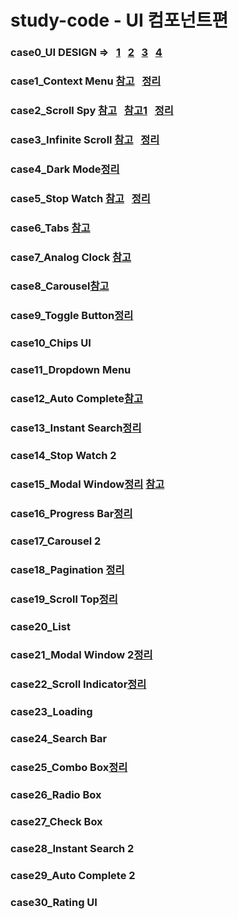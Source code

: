 # study-code - UI 컴포넌트편
### case0_UI DESIGN => &nbsp; <a href='https://react.semantic-ui.com/augmentation'>1</a> &nbsp; <a href='https://react-bootstrap.github.io/components/alerts/'>2</a> &nbsp; <a href='https://material-ui.com/getting-started/installation/'>3</a> &nbsp; <a href='https://ant.design/components/overview/'>4</a>
### case1_Context Menu <a href='https://github.com/mannue/study/tree/css/fastCampus/secretCode/case1_context_menu'>참고</a> &nbsp; <a href='https://github.com/hyo814/study-code/blob/main/secret/ContextMenu.md'>정리</a>
### case2_Scroll Spy <a href='https://github.com/mannue/study/blob/css/fastCampus/secretCode/case2_scroll_spy/memo.md'>참고</a> &nbsp; <a href='https://codesandbox.io/s/github/leighhalliday/demo-infinite-scroll/tree/master/?file=/src/WithContext.js'>참고1</a> &nbsp; <a href="https://github.com/hyo814/study-code/blob/main/secret/ScrollSpy.md">정리</a>
### case3_Infinite Scroll <a href='https://github.com/mannue/study/blob/css/fastCampus/secretCode/case3_InfiniteScroll/memo.md'>참고</a> &nbsp; <a href="https://github.com/hyo814/study-code/blob/main/secret/InfinityScroll.md">정리</a>
### case4_Dark Mode<a href='https://github.com/hyo814/study-code/blob/main/secret/Darkmode.md'>정리</a>
### case5_Stop Watch <a href='https://www.notion.so/case-5-02a54e58c9894ca6ac576282853cde1d'>참고</a> &nbsp; <a href="https://github.com/hyo814/study-code/blob/main/secret/StopWatch.md">정리</a>
### case6_Tabs <a href='https://www.notion.so/Case6-Tabs-5662b3ab5ce54aacb96a0172097ef2c0'>참고</a>
### case7_Analog Clock <a href="https://github.com/mannue/study/blob/css/fastCampus/secretCode/case7_analog_clock/memo.md">참고</a>
### case8_Carousel<a href="https://github.com/hsw0905/study/tree/main/javascript/carousel">참고</a>
### case9_Toggle Button<a href='https://github.com/hyo814/study-code/blob/main/secret/Togglebutton.md'>정리</a>
### case10_Chips UI
### case11_Dropdown Menu
### case12_Auto Complete<a href='https://github.com/mannue/study/blob/css/fastCampus/secretCode/case12_auto_complete/memo.md'>참고</a>
### case13_Instant Search<a href='https://github.com/hyo814/study-code/edit/main/secret/Instant_Search.md'>정리</a>
### case14_Stop Watch 2
### case15_Modal Window<a href='https://github.com/hyo814/study-code/blob/main/secret/Modal.md'>정리</a>&nbsp;<a href="https://github.com/mannue/study/blob/css/fastCampus/secretCode/case15_modal_window/memo.md">참고</a>
### case16_Progress Bar<a href='https://github.com/hyo814/study-code/blob/main/secret/ProgressBar.md'>정리</a>
### case17_Carousel 2
### case18_Pagination <a href='https://github.com/hyo814/study-code/blob/main/secret/Pagination.md'>정리</a>
### case19_Scroll Top<a href='https://github.com/hyo814/study-code/blob/main/secret/Scrolltop.md'>정리</a>
### case20_List
### case21_Modal Window 2<a href='https://github.com/hyo814/study-code/blob/main/secret/Modal2.md'>정리</a>
### case22_Scroll Indicator<a href='https://github.com/hyo814/study-code/blob/main/secret/ScrollIndicator.md'>정리</a>
### case23_Loading
### case24_Search Bar
### case25_Combo Box<a href="https://github.com/hyo814/study-code/blob/main/secret/ComboBox.md">정리</a>
### case26_Radio Box
### case27_Check Box
### case28_Instant Search 2
### case29_Auto Complete 2
### case30_Rating UI
